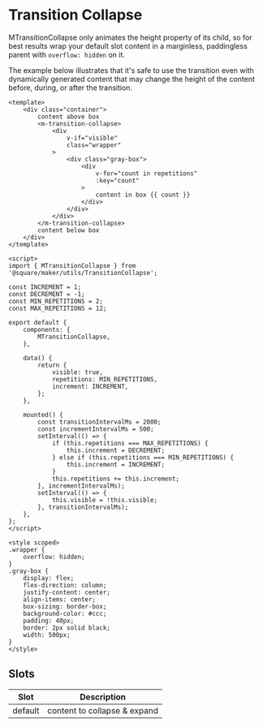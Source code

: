 # Transition Collapse

MTransitionCollapse only animates the height property of its child, so for best results wrap your default slot content in a marginless, paddingless parent with `overflow: hidden` on it.

The example below illustrates that it's safe to use the transition even with dynamically generated content that may change the height of the content before, during, or after the transition.

```vue
<template>
	<div class="container">
		content above box
		<m-transition-collapse>
			<div
				v-if="visible"
				class="wrapper"
			>
				<div class="gray-box">
					<div
						v-for="count in repetitions"
						:key="count"
					>
						content in box {{ count }}
					</div>
				</div>
			</div>
		</m-transition-collapse>
		content below box
	</div>
</template>

<script>
import { MTransitionCollapse } from '@square/maker/utils/TransitionCollapse';

const INCREMENT = 1;
const DECREMENT = -1;
const MIN_REPETITIONS = 2;
const MAX_REPETITIONS = 12;

export default {
	components: {
		MTransitionCollapse,
	},

	data() {
		return {
			visible: true,
			repetitions: MIN_REPETITIONS,
			increment: INCREMENT,
		};
	},

	mounted() {
		const transitionIntervalMs = 2000;
		const incrementIntervalMs = 500;
		setInterval(() => {
			if (this.repetitions === MAX_REPETITIONS) {
				this.increment = DECREMENT;
			} else if (this.repetitions === MIN_REPETITIONS) {
				this.increment = INCREMENT;
			}
			this.repetitions += this.increment;
		}, incrementIntervalMs);
		setInterval(() => {
			this.visible = !this.visible;
		}, transitionIntervalMs);
	},
};
</script>

<style scoped>
.wrapper {
	overflow: hidden;
}
.gray-box {
	display: flex;
	flex-direction: column;
	justify-content: center;
	align-items: center;
	box-sizing: border-box;
    background-color: #ccc;
	padding: 40px;
	border: 2px solid black;
	width: 500px;
}
</style>
```

<!-- api-tables:start -->
## Slots

| Slot    | Description                  |
| ------- | ---------------------------- |
| default | content to collapse & expand |
<!-- api-tables:end -->
